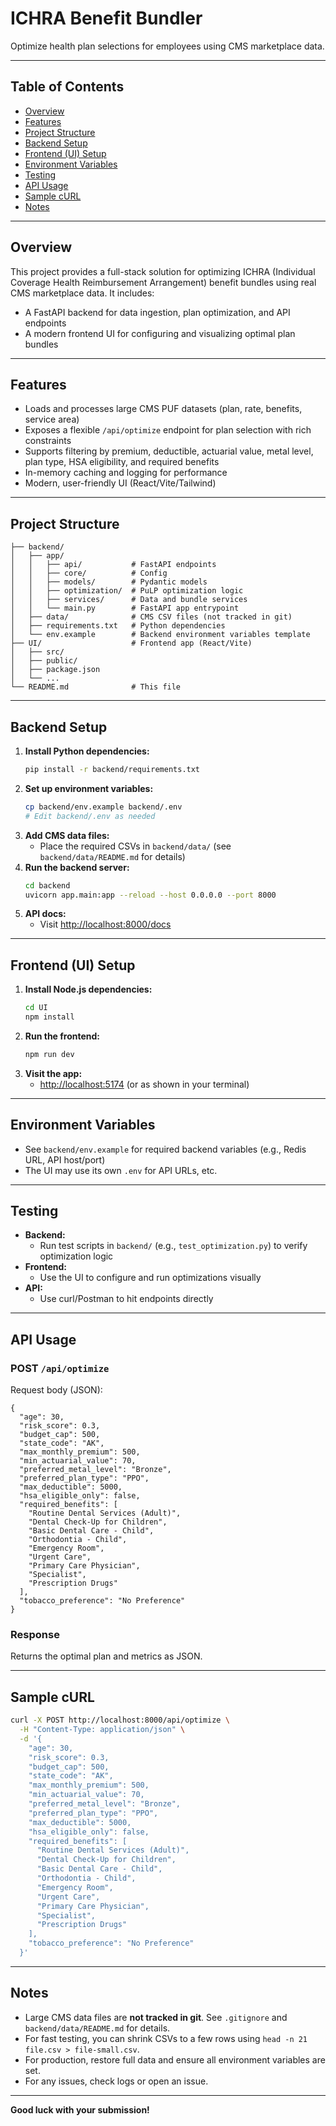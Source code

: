 # ICHRA Benefit Bundler

Optimize health plan selections for employees using CMS marketplace data.

---

## Table of Contents
- [Overview](#overview)
- [Features](#features)
- [Project Structure](#project-structure)
- [Backend Setup](#backend-setup)
- [Frontend (UI) Setup](#frontend-ui-setup)
- [Environment Variables](#environment-variables)
- [Testing](#testing)
- [API Usage](#api-usage)
- [Sample cURL](#sample-curl)
- [Notes](#notes)

---

## Overview
This project provides a full-stack solution for optimizing ICHRA (Individual Coverage Health Reimbursement Arrangement) benefit bundles using real CMS marketplace data. It includes:
- A FastAPI backend for data ingestion, plan optimization, and API endpoints
- A modern frontend UI for configuring and visualizing optimal plan bundles

---

## Features
- Loads and processes large CMS PUF datasets (plan, rate, benefits, service area)
- Exposes a flexible `/api/optimize` endpoint for plan selection with rich constraints
- Supports filtering by premium, deductible, actuarial value, metal level, plan type, HSA eligibility, and required benefits
- In-memory caching and logging for performance
- Modern, user-friendly UI (React/Vite/Tailwind)

---

## Project Structure
```
├── backend/
│   ├── app/
│   │   ├── api/           # FastAPI endpoints
│   │   ├── core/          # Config
│   │   ├── models/        # Pydantic models
│   │   ├── optimization/  # PuLP optimization logic
│   │   ├── services/      # Data and bundle services
│   │   └── main.py        # FastAPI app entrypoint
│   ├── data/              # CMS CSV files (not tracked in git)
│   ├── requirements.txt   # Python dependencies
│   └── env.example        # Backend environment variables template
├── UI/                    # Frontend app (React/Vite)
│   ├── src/
│   ├── public/
│   ├── package.json
│   └── ...
└── README.md              # This file
```

---

## Backend Setup
1. **Install Python dependencies:**
   ```sh
   pip install -r backend/requirements.txt
   ```
2. **Set up environment variables:**
   ```sh
   cp backend/env.example backend/.env
   # Edit backend/.env as needed
   ```
3. **Add CMS data files:**
   - Place the required CSVs in `backend/data/` (see `backend/data/README.md` for details)
4. **Run the backend server:**
   ```sh
   cd backend
   uvicorn app.main:app --reload --host 0.0.0.0 --port 8000
   ```
5. **API docs:**
   - Visit [http://localhost:8000/docs](http://localhost:8000/docs)

---

## Frontend (UI) Setup
1. **Install Node.js dependencies:**
   ```sh
   cd UI
   npm install
   ```
2. **Run the frontend:**
   ```sh
   npm run dev
   ```
3. **Visit the app:**
   - [http://localhost:5174](http://localhost:5174) (or as shown in your terminal)

---

## Environment Variables
- See `backend/env.example` for required backend variables (e.g., Redis URL, API host/port)
- The UI may use its own `.env` for API URLs, etc.

---

## Testing
- **Backend:**
  - Run test scripts in `backend/` (e.g., `test_optimization.py`) to verify optimization logic
- **Frontend:**
  - Use the UI to configure and run optimizations visually
- **API:**
  - Use curl/Postman to hit endpoints directly

---

## API Usage
### POST `/api/optimize`
Request body (JSON):
```
{
  "age": 30,
  "risk_score": 0.3,
  "budget_cap": 500,
  "state_code": "AK",
  "max_monthly_premium": 500,
  "min_actuarial_value": 70,
  "preferred_metal_level": "Bronze",
  "preferred_plan_type": "PPO",
  "max_deductible": 5000,
  "hsa_eligible_only": false,
  "required_benefits": [
    "Routine Dental Services (Adult)",
    "Dental Check-Up for Children",
    "Basic Dental Care - Child",
    "Orthodontia - Child",
    "Emergency Room",
    "Urgent Care",
    "Primary Care Physician",
    "Specialist",
    "Prescription Drugs"
  ],
  "tobacco_preference": "No Preference"
}
```

### Response
Returns the optimal plan and metrics as JSON.

---

## Sample cURL
```sh
curl -X POST http://localhost:8000/api/optimize \
  -H "Content-Type: application/json" \
  -d '{
    "age": 30,
    "risk_score": 0.3,
    "budget_cap": 500,
    "state_code": "AK",
    "max_monthly_premium": 500,
    "min_actuarial_value": 70,
    "preferred_metal_level": "Bronze",
    "preferred_plan_type": "PPO",
    "max_deductible": 5000,
    "hsa_eligible_only": false,
    "required_benefits": [
      "Routine Dental Services (Adult)",
      "Dental Check-Up for Children",
      "Basic Dental Care - Child",
      "Orthodontia - Child",
      "Emergency Room",
      "Urgent Care",
      "Primary Care Physician",
      "Specialist",
      "Prescription Drugs"
    ],
    "tobacco_preference": "No Preference"
  }'
```

---

## Notes
- Large CMS data files are **not tracked in git**. See `.gitignore` and `backend/data/README.md` for details.
- For fast testing, you can shrink CSVs to a few rows using `head -n 21 file.csv > file-small.csv`.
- For production, restore full data and ensure all environment variables are set.
- For any issues, check logs or open an issue.

---

**Good luck with your submission!** 